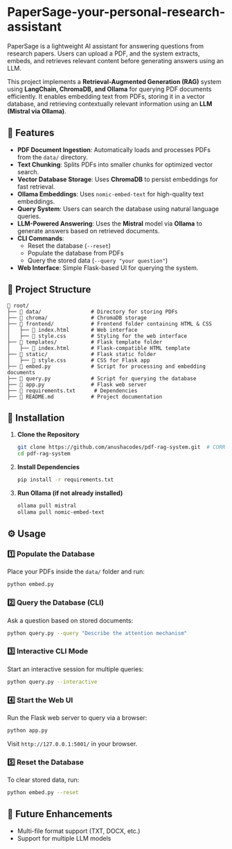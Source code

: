 # PaperSage-your-personal-research-assistant
PaperSage is a lightweight AI assistant for answering questions from research papers. Users can upload a PDF, and the system extracts, embeds, and retrieves relevant content before generating answers using an LLM.

This project implements a **Retrieval-Augmented Generation (RAG)** system using **LangChain, ChromaDB, and Ollama** for querying PDF documents efficiently. It enables embedding text from PDFs, storing it in a vector database, and retrieving contextually relevant information using an **LLM (Mistral via Ollama)**.

## 🚀 Features

- **PDF Document Ingestion**: Automatically loads and processes PDFs from the `data/` directory.
- **Text Chunking**: Splits PDFs into smaller chunks for optimized vector search.
- **Vector Database Storage**: Uses **ChromaDB** to persist embeddings for fast retrieval.
- **Ollama Embeddings**: Uses `nomic-embed-text` for high-quality text embeddings.
- **Query System**: Users can search the database using natural language queries.
- **LLM-Powered Answering**: Uses the **Mistral** model via **Ollama** to generate answers based on retrieved documents.
- **CLI Commands**:
  - Reset the database (`--reset`)
  - Populate the database from PDFs
  - Query the stored data (`--query "your question"`)
- **Web Interface**: Simple Flask-based UI for querying the system.

## 📂 Project Structure

```
📁 root/
├── 📁 data/                # Directory for storing PDFs
├── 📁 chroma/              # ChromaDB storage
├── 📁 frontend/            # Frontend folder containing HTML & CSS
│   ├── 📄 index.html       # Web interface
│   ├── 📄 style.css        # Styling for the web interface
├── 📁 templates/           # Flask template folder
│   ├── 📄 index.html       # Flask-compatible HTML template
├── 📁 static/              # Flask static folder
│   ├── 📄 style.css        # CSS for Flask app
├── 📄 embed.py             # Script for processing and embedding documents
├── 📄 query.py             # Script for querying the database
├── 📄 app.py               # Flask web server
├── 📄 requirements.txt      # Dependencies
├── 📄 README.md            # Project documentation
```

## 🔧 Installation

1. **Clone the Repository**
   ```bash
   git clone https://github.com/anushacodes/pdf-rag-system.git  # CORRECT THIS
   cd pdf-rag-system
   ```
2. **Install Dependencies**
   ```bash
   pip install -r requirements.txt
   ```
3. **Run Ollama (if not already installed)**
   ```bash
   ollama pull mistral
   ollama pull nomic-embed-text
   ```

## ⚙️ Usage

### 1️⃣ Populate the Database

Place your PDFs inside the `data/` folder and run:

```bash
python embed.py
```

### 2️⃣ Query the Database (CLI)

Ask a question based on stored documents:

```bash
python query.py --query "Describe the attention mechanism"
```

### 3️⃣ Interactive CLI Mode

Start an interactive session for multiple queries:

```bash
python query.py --interactive
```

### 4️⃣ Start the Web UI

Run the Flask web server to query via a browser:

```bash
python app.py
```

Visit `http://127.0.0.1:5001/` in your browser.

### 5️⃣ Reset the Database

To clear stored data, run:

```bash
python embed.py --reset
```

## 📌 Future Enhancements

- Multi-file format support (TXT, DOCX, etc.)
- Support for multiple LLM models


